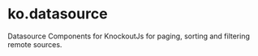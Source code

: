ko.datasource
=============

Datasource Components for KnockoutJs for paging, sorting and filtering remote sources.